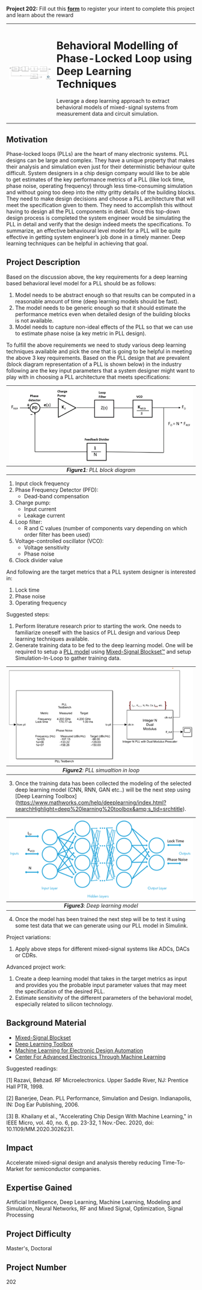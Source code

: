 **Project 202:** Fill out this <strong>[form](https://forms.office.com/Pages/ResponsePage.aspx?id=ETrdmUhDaESb3eUHKx3B5lOTzSa_A6lPqq2LJKzvpM5UMTBZRkc4UTRETjFERVRDWllQRE40OUFSQS4u)</strong> to  register your intent to complete this project and learn about the reward

<table>
<td><img src="/images/PLL_using_DL.jpg"  width=500 /></td>
<td><p><h1>Behavioral Modelling of Phase-Locked Loop using Deep Learning Techniques</h1></p>
<p> Leverage a deep learning approach to extract behavioral models of mixed-signal systems from measurement data and circuit simulation.</p>
</table>

## Motivation

Phase-locked loops (PLLs) are the heart of many electronic systems.  PLL designs can be large and complex. They have a unique property that makes their analysis and simulation even just for their deterministic behaviour quite difficult.
System designers in a chip design company would like to be able to get estimates of the key performance metrics of a PLL (like lock time, phase noise, operating frequency) through less time-consuming simulation and without going too deep into the nitty gritty details of the building blocks. They need to make design decisions and choose a PLL architecture that will meet the specification given to them. They need to accomplish this without having to design all the PLL components in detail. Once this top-down design process is completed the system engineer would be simulating the PLL in detail and verify that the design indeed meets the specifications. 
 To summarize, an effective behavioural level model for a PLL will be quite effective in getting system engineer’s job done in a timely manner. Deep learning techniques can be helpful in achieving that goal. 

## Project Description

Based on the discussion above, the key requirements for a deep learning based behavioral level model for a PLL should be as follows:
1.	Model needs to be abstract enough so that results can be computed in a reasonable amount of time (deep learning models should be fast).
2.	The model needs to be generic enough so that it should estimate the performance metrics even when detailed design of the building blocks is not available. 
3.	Model needs to capture non-ideal effects of the PLL so that we can use to estimate phase noise (a key metric in PLL design).

To fulfill the above requirements we need to study various deep learning techniques available and pick the one that is going to be helpful in meeting the above 3 key requirements. Based on the PLL design that are prevalent (block diagram representation of a PLL is shown below) in the industry following are the key input parameters that a system designer might want to play with in choosing a PLL architecture that meets specifications:

| ![diagram](blockDiagramPLL.png) | 
|:--:| 
| ***Figure1**: PLL block diagram* |

1.	Input clock frequency 
2.	Phase Frequency Detector (PFD): 
	- Dead-band compensation
3.	Charge pump: 
	- Input current
	- Leakage current
4.	Loop filter: 
	- R and C values (number of components vary depending on which order filter has been used)
5.	Voltage-controlled oscillator (VCO): 
	- Voltage sensitivity
	- Phase noise
6.	Clock divider value

And following are the target metrics that a PLL system designer is interested in:
1.	Lock time
2.	Phase noise
3.	Operating frequency

Suggested steps:
1.	Perform literature research prior to starting the work. One needs to familiarize oneself with the basics of PLL design and various Deep learning techniques available.
2.	Generate training data to be fed to the deep learning model. One will be required to setup a [PLL model](https://www.mathworks.com/help/msblks/phase-locked-loop.html) using [Mixed-Signal Blockset™](https://www.mathworks.com/help/msblks/index.html) and setup Simulation-In-Loop to gather training data.

| ![simulationLoop](SimulationInTheLoop.png) | 
|:--:| 
| ***Figure2**: PLL simualtion in loop* |

3.	Once the training data has been collected the modeling of the selected deep learning model (CNN, RNN, GAN etc..) will be the next step using [Deep Learning Toolbox] (https://www.mathworks.com/help/deeplearning/index.html?searchHighlight=deep%20learning%20toolbox&amp;s_tid=srchtitle).

| <img src=./DeepLearningModel.png width="500"  /> | 
|:--:| 
| ***Figure3**: Deep learning model* |

4.	Once the model has been trained the next step will be to test it using some test data that we can generate using our PLL model in Simulink.

Project variations:
1.	Apply above steps for different mixed-signal systems like ADCs, DACs or CDRs.

Advanced project work:
1.	Create a deep learning model that takes in the target metrics as input and provides you the probable input parameter values that may meet the specification of the desired PLL.
2.	Estimate sensitivity of the different parameters of the behavioral model, especially related to silicon technology.


## Background Material

- [Mixed-Signal Blockset](https://www.mathworks.com/help/msblks/index.html?s_tid=srchtitle)
- [Deep Learning Toolbox](https://www.mathworks.com/help/deeplearning/index.html?searchHighlight=deep%20learning%20toolbox&s_tid=srchtitle)
- [Machine Learning for Electronic Design Automation](https://www.mathworks.com/videos/machine-learning-for-electronic-design-automation-1544592067829.html)
- [Center For Advanced Electronics Through Machine Learning](https://c3ps.gatech.edu/center-advanced-electronics-through-machine-learning-caeml)

Suggested readings:

[1] Razavi, Behzad. RF Microelectronics. Upper Saddle River, NJ: Prentice Hall PTR, 1998.

[2] Banerjee, Dean. PLL Performance, Simulation and Design. Indianapolis, IN: Dog Ear Publishing, 2006.

[3] B. Khailany et al., "Accelerating Chip Design With Machine Learning," in IEEE Micro, vol. 40, no. 6, pp. 23-32, 1 Nov.-Dec. 2020, doi: 10.1109/MM.2020.3026231.


## Impact

Accelerate mixed-signal design and analysis thereby reducing Time-To-Market for semiconductor companies.

## Expertise Gained 

Artificial Intelligence, Deep Learning, Machine Learning, Modeling and Simulation, Neural Networks, RF and Mixed Signal, Optimization, Signal Processing

## Project Difficulty

Master's, Doctoral

## Project Number

202

